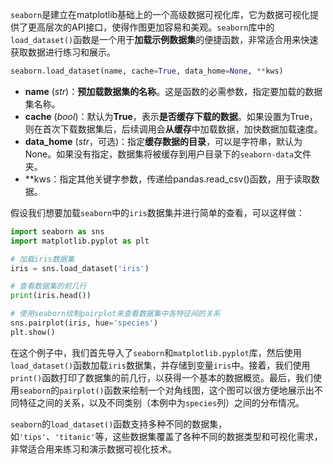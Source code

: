 `seaborn`是建立在matplotlib基础上的一个高级数据可视化库，它为数据可视化提供了更高层次的API接口，使得作图更加容易和美观。`seaborn`库中的`load_dataset()`函数是一个用于**加载示例数据集**的便捷函数，非常适合用来快速获取数据进行练习和展示。

```python
seaborn.load_dataset(name, cache=True, data_home=None, **kws)
```

- **name** (*str*)：**预加载数据集的名称**。这是函数的必需参数，指定要加载的数据集名称。
- **cache** (*bool*)：默认为**True**，表示**是否缓存下载的数据**。如果设置为True，则在首次下载数据集后，后续调用会**从缓存**中加载数据，加快数据加载速度。
- **data_home** (*str*，可选)：指定**缓存数据的目录**，可以是字符串，默认为None。如果没有指定，数据集将被缓存到用户目录下的`seaborn-data`文件夹。
- **kws：指定其他关键字参数，传递给pandas.read_csv()函数，用于读取数据。

假设我们想要加载`seaborn`中的`iris`数据集并进行简单的查看，可以这样做：
```python
import seaborn as sns
import matplotlib.pyplot as plt

# 加载iris数据集
iris = sns.load_dataset('iris')

# 查看数据集的前几行
print(iris.head())

# 使用seaborn绘制pairplot来查看数据集中各特征间的关系
sns.pairplot(iris, hue='species')
plt.show()
```
在这个例子中，我们首先导入了`seaborn`和`matplotlib.pyplot`库，然后使用`load_dataset()`函数加载`iris`数据集，并存储到变量`iris`中。接着，我们使用`print()`函数打印了数据集的前几行，以获得一个基本的数据概览。最后，我们使用`seaborn`的`pairplot()`函数来绘制一个对角线图，这个图可以很方便地展示出不同特征之间的关系，以及不同类别（本例中为`species`列）之间的分布情况。

`seaborn`的`load_dataset()`函数支持多种不同的数据集，如`'tips'`、`'titanic'`等，这些数据集覆盖了各种不同的数据类型和可视化需求，非常适合用来练习和演示数据可视化技术。